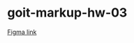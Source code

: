 # goit-markup-hw-03

[Figma link](https://www.figma.com/file/Kr5Q4EVrEAqpOWko4QeEJb/Web-Studio-(Version-4.0)?type=design&node-id=296708-626&t=xehgKGCXNQoohzws-0)
